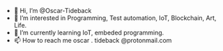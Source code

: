 - 👋 Hi, I’m @Oscar-Tideback
- 👀 I’m interested in Programming, Test automation, IoT, Blockchain, Art, Life.
- 🌱 I’m currently learning IoT, embeded programming.
- 📫 How to reach me oscar . tideback @protonmail.com

<!---
Oscar-Tideback/Oscar-Tideback is a ✨ special ✨ repository because its `README.md` (this file) appears on your GitHub profile.
You can click the Preview link to take a look at your changes.
--->
